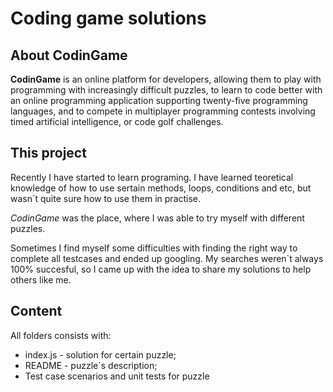 # Coding game solutions
## **About CodinGame**

**CodinGame** is an online platform for developers, allowing them to play with programming with increasingly difficult puzzles, to learn to code better with an online programming application supporting twenty-five programming languages, and to compete in multiplayer programming contests involving timed artificial intelligence, or code golf challenges.

## **This project**
Recently I have started to learn programing. I have learned teoretical knowledge of how to use sertain methods, loops, conditions and etc, but wasn`t quite sure how to use them in practise. 

*CodinGame* was the place, where I was able to try myself with different puzzles. 

Sometimes I find myself some difficulties with finding the right way to complete all testcases and ended up googling. My searches weren`t always 100% succesful, so I came up with the idea to share my solutions to help others like me.

## **Content** 
All folders consists with: 
- index.js - solution for certain puzzle;
- README - puzzle`s description;
- Test case scenarios and unit tests for puzzle

